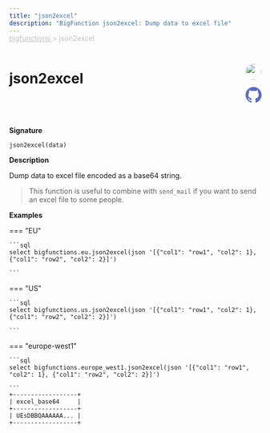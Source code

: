 ```yaml
---
title: "json2excel"
description: "BigFunction json2excel: Dump data to excel file"
---
```


<span style="color: silver; position: relative; top: -1rem">
  <a href=".." style="color: silver">bigfunctions </a> > json2excel
</span>

# json2excel


<div style="position: relative; top: -4rem; margin-bottom:  -2rem; text-align: right; z-index: 9999;">
  
  <a href="https://www.linkedin.com/in/paul-marcombes" title="Author: Paul Marcombes" target="_blank">
    <img src="https://lh3.googleusercontent.com/a-/ACB-R5RDf2yxcw1p_IYLCKmiUIScreatDdhG8B83om6Ohw=s260" width="32" style=" border-radius: 50% !important">
  </a>
  
  <a href="{REPO_URL}/tree/main/bigfunctions/json2excel.yaml" title="Edit on GitHub" target="_blank"><svg xmlns="http://www.w3.org/2000/svg" width="32" height="32" viewBox="0 0 24 24"><path fill="#5d6cc0" d="M12 0c-6.626 0-12 5.373-12 12 0 5.302 3.438 9.8 8.207 11.387.599.111.793-.261.793-.577v-2.234c-3.338.726-4.033-1.416-4.033-1.416-.546-1.387-1.333-1.756-1.333-1.756-1.089-.745.083-.729.083-.729 1.205.084 1.839 1.237 1.839 1.237 1.07 1.834 2.807 1.304 3.492.997.107-.775.418-1.305.762-1.604-2.665-.305-5.467-1.334-5.467-5.931 0-1.311.469-2.381 1.236-3.221-.124-.303-.535-1.524.117-3.176 0 0 1.008-.322 3.301 1.23.957-.266 1.983-.399 3.003-.404 1.02.005 2.047.138 3.006.404 2.291-1.552 3.297-1.23 3.297-1.23.653 1.653.242 2.874.118 3.176.77.84 1.235 1.911 1.235 3.221 0 4.609-2.807 5.624-5.479 5.921.43.372.823 1.102.823 2.222v3.293c0 .319.192.694.801.576 4.765-1.589 8.199-6.086 8.199-11.386 0-6.627-5.373-12-12-12z"/></svg></a>
</div>



**Signature** 
```
json2excel(data)
```

**Description**

Dump data to excel file
encoded as a base64 string.

> This function is useful to combine with `send_mail` if you want to send an excel file to some people.






**Examples**













=== "EU"

    ```sql
    select bigfunctions.eu.json2excel(json '[{"col1": "row1", "col2": 1}, {"col1": "row2", "col2": 2}]')
    
    ```




=== "US"

    ```sql
    select bigfunctions.us.json2excel(json '[{"col1": "row1", "col2": 1}, {"col1": "row2", "col2": 2}]')
    
    ```




=== "europe-west1"

    ```sql
    select bigfunctions.europe_west1.json2excel(json '[{"col1": "row1", "col2": 1}, {"col1": "row2", "col2": 2}]')
    
    ```









<pre style="margin-top: -1rem;">
<code style="padding-top: 0px; padding-bottom: 0px;">+------------------+
| excel_base64     |
+------------------+
| UEsDBBQAAAAAA... |
+------------------+
</code>
</pre>









